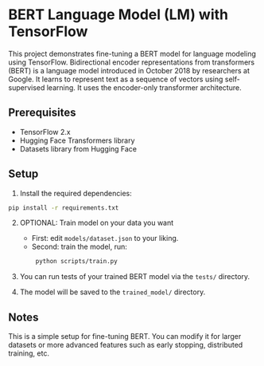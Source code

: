 # BERT Language Model (LM) with TensorFlow

This project demonstrates fine-tuning a BERT model for language modeling using TensorFlow. 
Bidirectional encoder representations from transformers (BERT) is a language model introduced in October 2018 by researchers at Google. It learns to represent text as a sequence of vectors using self-supervised learning. It uses the encoder-only transformer architecture.

## Prerequisites

- TensorFlow 2.x
- Hugging Face Transformers library
- Datasets library from Hugging Face

## Setup

1. Install the required dependencies:
```bash
pip install -r requirements.txt
```

2. OPTIONAL: Train model on your data you want
   - First: edit `models/dataset.json` to your liking.
   - Second: train the model, run: <br>
     ```bash
      python scripts/train.py
      ```

3. You can run tests of your trained BERT model via the `tests/` directory.

4. The model will be saved to the `trained_model/` directory.

## Notes

This is a simple setup for fine-tuning BERT. You can modify it for larger datasets or more advanced features such as early stopping, distributed training, etc.
